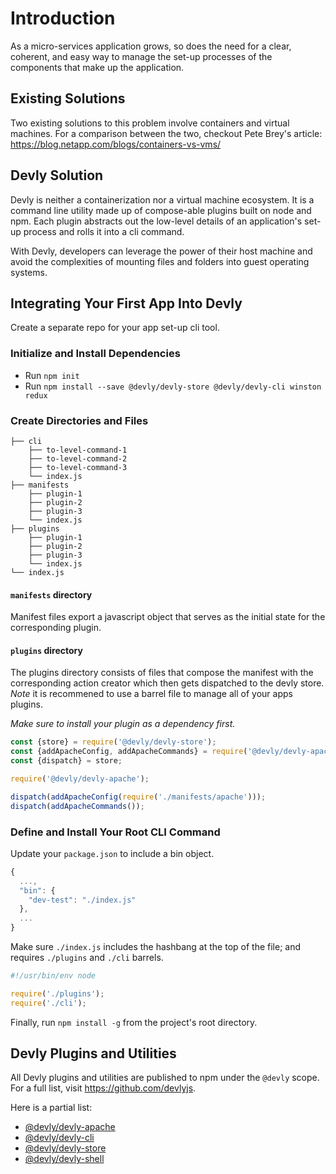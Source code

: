 # Introduction

As a micro-services application grows, so does the need for a clear, coherent, and easy way to manage the set-up processes of the components that make up the application.

## Existing Solutions

Two existing solutions to this problem involve containers and virtual machines.  For a comparison between the two, checkout Pete Brey's article: https://blog.netapp.com/blogs/containers-vs-vms/

## Devly Solution

Devly is neither a containerization nor a virtual machine ecosystem.  It is a command line utility made up of compose-able plugins built on node and npm.  Each plugin abstracts out the low-level details of an application's set-up process and rolls it into a cli command.

With Devly, developers can leverage the power of their host machine and avoid the complexities of mounting files and folders into guest operating systems.

## Integrating Your First App Into Devly

Create a separate repo for your app set-up cli tool.

### Initialize and Install Dependencies
 - Run `npm init`
 - Run `npm install --save @devly/devly-store @devly/devly-cli winston redux`

### Create Directories and Files

```
├── cli
    ├── to-level-command-1
    ├── to-level-command-2
    ├── to-level-command-3
    └── index.js
├── manifests
    ├── plugin-1
    ├── plugin-2
    ├── plugin-3
    └── index.js
├── plugins
    ├── plugin-1
    ├── plugin-2
    ├── plugin-3
    └── index.js
└── index.js
```

#### `manifests` directory

Manifest files export a javascript object that serves as the initial state for the corresponding plugin.

#### `plugins` directory

The plugins directory consists of files that compose the manifest with the corresponding action creator which then gets dispatched to the devly store. *Note* it is recommened to use a barrel file to manage all of your apps plugins. 

*Make sure to install your plugin as a dependency first.*

```js
const {store} = require('@devly/devly-store');
const {addApacheConfig, addApacheCommands} = require('@devly/devly-apache/actions');
const {dispatch} = store;

require('@devly/devly-apache');

dispatch(addApacheConfig(require('./manifests/apache')));
dispatch(addApacheCommands());
```

### Define and Install Your Root CLI Command

Update your `package.json` to include a bin object.  

```js
{
  ...,
  "bin": {
    "dev-test": "./index.js"
  },
  ...
}
```

Make sure `./index.js` includes the hashbang at the top of the file; and requires `./plugins` and `./cli` barrels.

```js
#!/usr/bin/env node

require('./plugins');
require('./cli');
```

Finally, run `npm install -g` from the project's root directory.

## Devly Plugins and Utilities

All Devly plugins and utilities are published to npm under the `@devly` scope.  For a full list, visit https://github.com/devlyjs.

Here is a partial list:
 - [@devly/devly-apache](https://github.com/devlyjs/devly-apache)
 - [@devly/devly-cli](https://github.com/devlyjs/devly-cli)
 - [@devly/devly-store](https://github.com/devlyjs/devly-store)
 - [@devly/devly-shell](https://github.com/devlyjs/devly-shell)

